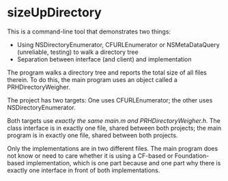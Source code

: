 # sizeUpDirectory

This is a command-line tool that demonstrates two things:

- Using NSDirectoryEnumerator, CFURLEnumerator or NSMetaDataQuery (unreliable, testing) to walk a directory tree
- Separation between interface (and client) and implementation

The program walks a directory tree and reports the total size of all files therein. To do this, the main program uses an object called a PRHDirectoryWeigher.

The project has two targets: One uses CFURLEnumerator; the other uses NSDirectoryEnumerator.

Both targets use *exactly the same main.m and PRHDirectoryWeigher.h*. The class interface is in exactly one file, shared between both projects; the main program is in exactly one file, shared between both projects.

Only the implementations are in two different files. The main program does not know or need to care whether it is using a CF-based or Foundation-based implementation, which is one part because and one part why there is exactly one interface in front of both implementations.
